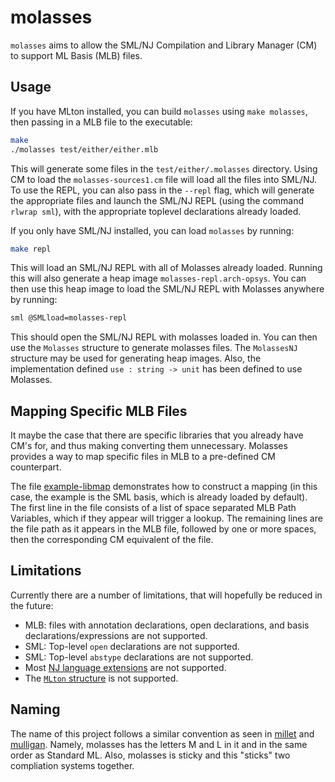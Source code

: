 # molasses
`molasses` aims to allow the SML/NJ Compilation and Library Manager (CM) to
support ML Basis (MLB) files.

## Usage

If you have MLton installed, you can build `molasses` using `make molasses`,
then passing in a MLB file to the executable:

```sh
make
./molasses test/either/either.mlb
```
This will generate some files in the `test/either/.molasses` directory. Using CM
to load the `molasses-sources1.cm` file will load all the files into SML/NJ. To
use the REPL, you can also pass in the `--repl` flag, which will generate the
appropriate files and launch the SML/NJ REPL (using the command `rlwrap sml`),
with the appropriate toplevel declarations already loaded.

If you only have SML/NJ installed, you can load `molasses` by running:
```sh
make repl
```

This will load an SML/NJ REPL with all of Molasses already loaded. Running this
will also generate a heap image `molasses-repl.arch-opsys`. You can then use
this heap image to load the SML/NJ REPL with Molasses anywhere by running:

```sh
sml @SMLload=molasses-repl
```

This should open the SML/NJ REPL with molasses loaded in. You can then use the
`Molasses` structure to generate molasses files. The `MolassesNJ` structure may
be used for generating heap images. Also, the implementation defined
`use : string -> unit` has been defined to use Molasses.

## Mapping Specific MLB Files

It maybe the case that there are specific libraries that you already have CM's
for, and thus making converting them unnecessary. Molasses provides a way to
map specific files in MLB to a pre-defined CM counterpart.

The file [example-libmap](example-libmap) demonstrates how to construct a
mapping (in this case, the example is the SML basis, which is already loaded by
default). The first line in the file consists of a list of space separated
MLB Path Variables, which if they appear will trigger a lookup. The remaining
lines are the file path as it appears in the MLB file, followed by one or more
spaces, then the corresponding CM equivalent of the file.

## Limitations

Currently there are a number of limitations, that will hopefully be reduced in
the future:

- MLB: files with annotation declarations, open declarations, and basis
declarations/expressions are not supported.
- SML: Top-level `open` declarations are not supported.
- SML: Top-level `abstype` declarations are not supported.
- Most [NJ language extensions](https://www.smlnj.org/doc/features.html) are
not supported.
- The [`MLton` structure](http://mlton.org/MLtonStructure) is not supported.


## Naming

The name of this project follows a similar convention as seen in
[millet](https://github.com/azdavis/millet) and
[mulligan](https://github.com/brandonspark/mulligan). Namely, molasses has the
letters M and L in it and in the same order as Standard ML. Also, molasses is
sticky and this "sticks" two compliation systems together.
